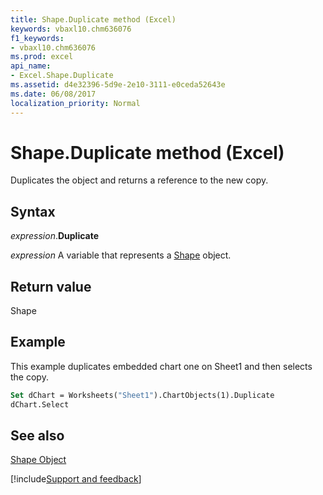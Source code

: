 ```yaml
---
title: Shape.Duplicate method (Excel)
keywords: vbaxl10.chm636076
f1_keywords:
- vbaxl10.chm636076
ms.prod: excel
api_name:
- Excel.Shape.Duplicate
ms.assetid: d4e32396-5d9e-2e10-3111-e0ceda52643e
ms.date: 06/08/2017
localization_priority: Normal
---
```



# Shape.Duplicate method (Excel)

Duplicates the object and returns a reference to the new copy.


## Syntax

_expression_.**Duplicate**

_expression_ A variable that represents a [Shape](Excel.Shape.md) object.


## Return value

Shape


## Example

This example duplicates embedded chart one on Sheet1 and then selects the copy.


```vb
Set dChart = Worksheets("Sheet1").ChartObjects(1).Duplicate 
dChart.Select
```


## See also


[Shape Object](Excel.Shape.md)

[!include[Support and feedback](~/includes/feedback-boilerplate.md)]